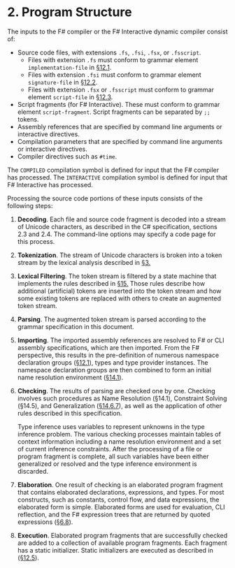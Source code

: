 # 2. Program Structure

The inputs to the F# compiler or the F# Interactive dynamic compiler consist of:

- Source code files, with extensions `.fs`, `.fsi`, `.fsx`, or `.fsscript`.
  - Files with extension `.fs` must conform to grammar element `implementation-file` in [§12.1](program-structure-and-execution.md#121-implementation-files).
  - Files with extension `.fsi` must conform to grammar element `signature-file` in [§12.2](program-structure-and-execution.md#122-signature-files).
  - Files with extension `.fsx` or `.fsscript` must conform to grammar element `script-file` in
      [§12.3](program-structure-and-execution.md#123-script-files).
- Script fragments (for F# Interactive). These must conform to grammar element `script-fragment`.
  Script fragments can be separated by `;;` tokens.
- Assembly references that are specified by command line arguments or interactive directives.
- Compilation parameters that are specified by command line arguments or interactive directives.
- Compiler directives such as `#time`.

The `COMPILED` compilation symbol is defined for input that the F# compiler has processed. The
`INTERACTIVE` compilation symbol is defined for input that F# Interactive has processed.

Processing the source code portions of these inputs consists of the following steps:

1. **Decoding**. Each file and source code fragment is decoded into a stream of Unicode characters, as
   described in the C# specification, sections 2.3 and 2.4. The command-line options may specify a
   code page for this process.
2. **Tokenization**. The stream of Unicode characters is broken into a token stream by the lexical
   analysis described in [§3.](lexical-analysis.md#3-lexical-analysis)
3. **Lexical Filtering**. The token stream is filtered by a state machine that implements the rules
   described in [§15.](lexical-filtering.md#15-lexical-filtering) Those rules describe how additional (artificial) tokens are inserted into the
   token stream and how some existing tokens are replaced with others to create an augmented
   token stream.
4. **Parsing**. The augmented token stream is parsed according to the grammar specification in this
   document.
5. **Importing**. The imported assembly references are resolved to F# or CLI assembly specifications,
   which are then imported. From the F# perspective, this results in the pre-definition of numerous
   namespace declaration groups ([§12.1](program-structure-and-execution.md#121-implementation-files)), types and type provider instances. The namespace
   declaration groups are then combined to form an initial name resolution environment ([§14.1](inference-procedures.md#141-name-resolution)).
6. **Checking**. The results of parsing are checked one by one. Checking involves such procedures as
   Name Resolution (§14.1), Constraint Solving (§14.5), and Generalization ([§14.6.7](inference-procedures.md#1467-generalization)), as well as the
   application of other rules described in this specification.

   Type inference uses variables to represent unknowns in the type inference problem. The various
   checking processes maintain tables of context information including a name resolution
   environment and a set of current inference constraints. After the processing of a file or program
   fragment is complete, all such variables have been either generalized or resolved and the type
   inference environment is discarded.
7. **Elaboration**. One result of checking is an elaborated program fragment that contains elaborated
   declarations, expressions, and types. For most constructs, such as constants, control flow, and
   data expressions, the elaborated form is simple. Elaborated forms are used for evaluation, CLI
   reflection, and the F# expression trees that are returned by quoted expressions ([§6.8](expressions.md#68-quoted-expressions)).
8. **Execution**. Elaborated program fragments that are successfully checked are added to a
   collection of available program fragments. Each fragment has a static initializer. Static initializers
   are executed as described in ([§12.5](program-structure-and-execution.md#125-program-execution)).
